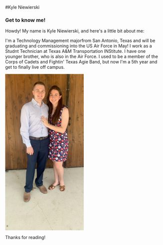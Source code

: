 #Kyle Niewierski

### Get to know me!

Howdy! My name is Kyle Niewierski, and here's a little bit about me:

I'm a Technology Management majorfrom San Antonio, Texas and will be graduating and commissioning into the US Air Force in May!
I work as a Studnt Technician at Texas A&M Transportation INStitute.
I have one younger brother, who is also in the Air Force.
I used to be a member of the Corps of Cadets and Fightin' Texas Agie Band, but now I'm a 5th year and get to finally live off campus.

<img src="kyle.jpg" alt="Picture of me and my fiance Robin" width="50%" height="50%" align="center">

Thanks for reading!
